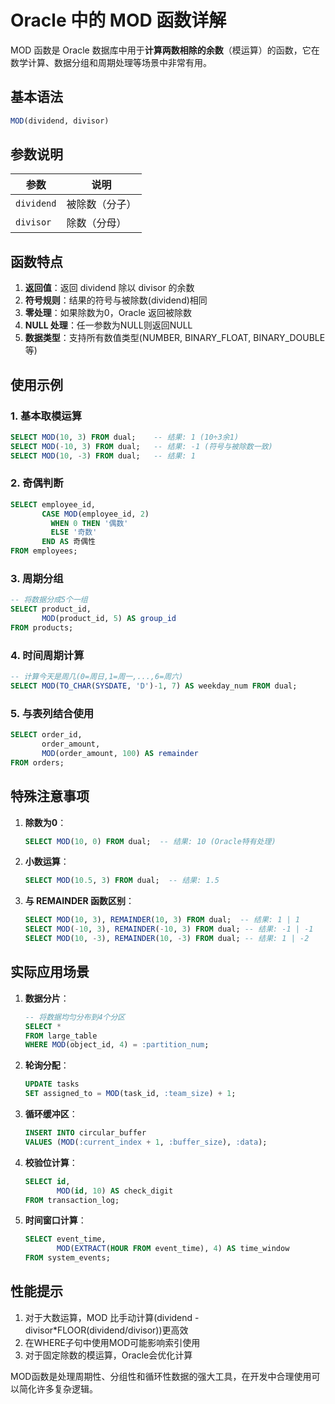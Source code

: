 # Oracle 中的 MOD 函数详解

MOD 函数是 Oracle 数据库中用于**计算两数相除的余数**（模运算）的函数，它在数学计算、数据分组和周期处理等场景中非常有用。

## 基本语法

```sql
MOD(dividend, divisor)
```

## 参数说明

| 参数       | 说明           |
| ---------- | -------------- |
| `dividend` | 被除数（分子） |
| `divisor`  | 除数（分母）   |

## 函数特点

1. **返回值**：返回 dividend 除以 divisor 的余数
2. **符号规则**：结果的符号与被除数(dividend)相同
3. **零处理**：如果除数为0，Oracle 返回被除数
4. **NULL 处理**：任一参数为NULL则返回NULL
5. **数据类型**：支持所有数值类型(NUMBER, BINARY_FLOAT, BINARY_DOUBLE等)

## 使用示例

### 1. 基本取模运算

```sql
SELECT MOD(10, 3) FROM dual;    -- 结果: 1 (10÷3余1)
SELECT MOD(-10, 3) FROM dual;   -- 结果: -1 (符号与被除数一致)
SELECT MOD(10, -3) FROM dual;   -- 结果: 1 
```

### 2. 奇偶判断

```sql
SELECT employee_id, 
       CASE MOD(employee_id, 2) 
         WHEN 0 THEN '偶数' 
         ELSE '奇数' 
       END AS 奇偶性
FROM employees;
```

### 3. 周期分组

```sql
-- 将数据分成5个一组
SELECT product_id,
       MOD(product_id, 5) AS group_id
FROM products;
```

### 4. 时间周期计算

```sql
-- 计算今天是周几(0=周日,1=周一,...,6=周六)
SELECT MOD(TO_CHAR(SYSDATE, 'D')-1, 7) AS weekday_num FROM dual;
```

### 5. 与表列结合使用

```sql
SELECT order_id, 
       order_amount,
       MOD(order_amount, 100) AS remainder
FROM orders;
```

## 特殊注意事项

1. **除数为0**：
   ```sql
   SELECT MOD(10, 0) FROM dual;  -- 结果: 10 (Oracle特有处理)
   ```

2. **小数运算**：
   ```sql
   SELECT MOD(10.5, 3) FROM dual;  -- 结果: 1.5
   ```

3. **与 REMAINDER 函数区别**：
   ```sql
   SELECT MOD(10, 3), REMAINDER(10, 3) FROM dual;  -- 结果: 1 | 1
   SELECT MOD(-10, 3), REMAINDER(-10, 3) FROM dual; -- 结果: -1 | -1
   SELECT MOD(10, -3), REMAINDER(10, -3) FROM dual; -- 结果: 1 | -2
   ```

## 实际应用场景

1. **数据分片**：
   ```sql
   -- 将数据均匀分布到4个分区
   SELECT *
   FROM large_table
   WHERE MOD(object_id, 4) = :partition_num;
   ```

2. **轮询分配**：
   ```sql
   UPDATE tasks
   SET assigned_to = MOD(task_id, :team_size) + 1;
   ```

3. **循环缓冲区**：
   ```sql
   INSERT INTO circular_buffer
   VALUES (MOD(:current_index + 1, :buffer_size), :data);
   ```

4. **校验位计算**：
   ```sql
   SELECT id, 
          MOD(id, 10) AS check_digit
   FROM transaction_log;
   ```

5. **时间窗口计算**：
   ```sql
   SELECT event_time,
          MOD(EXTRACT(HOUR FROM event_time), 4) AS time_window
   FROM system_events;
   ```

## 性能提示

1. 对于大数运算，MOD 比手动计算(dividend - divisor*FLOOR(dividend/divisor))更高效
2. 在WHERE子句中使用MOD可能影响索引使用
3. 对于固定除数的模运算，Oracle会优化计算

MOD函数是处理周期性、分组性和循环性数据的强大工具，在开发中合理使用可以简化许多复杂逻辑。